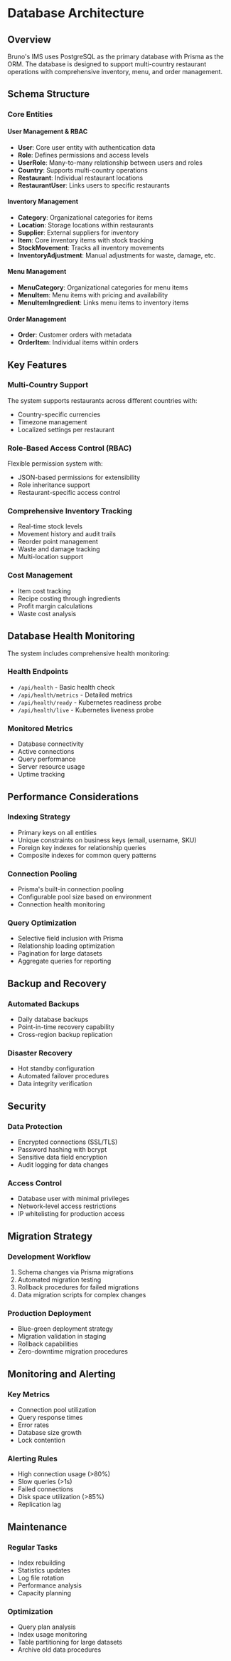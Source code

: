 # Database Architecture

## Overview

Bruno's IMS uses PostgreSQL as the primary database with Prisma as the ORM. The database is designed to support multi-country restaurant operations with comprehensive inventory, menu, and order management.

## Schema Structure

### Core Entities

#### User Management & RBAC
- **User**: Core user entity with authentication data
- **Role**: Defines permissions and access levels
- **UserRole**: Many-to-many relationship between users and roles
- **Country**: Supports multi-country operations
- **Restaurant**: Individual restaurant locations
- **RestaurantUser**: Links users to specific restaurants

#### Inventory Management
- **Category**: Organizational categories for items
- **Location**: Storage locations within restaurants
- **Supplier**: External suppliers for inventory
- **Item**: Core inventory items with stock tracking
- **StockMovement**: Tracks all inventory movements
- **InventoryAdjustment**: Manual adjustments for waste, damage, etc.

#### Menu Management
- **MenuCategory**: Organizational categories for menu items
- **MenuItem**: Menu items with pricing and availability
- **MenuItemIngredient**: Links menu items to inventory items

#### Order Management
- **Order**: Customer orders with metadata
- **OrderItem**: Individual items within orders

## Key Features

### Multi-Country Support
The system supports restaurants across different countries with:
- Country-specific currencies
- Timezone management
- Localized settings per restaurant

### Role-Based Access Control (RBAC)
Flexible permission system with:
- JSON-based permissions for extensibility
- Role inheritance support
- Restaurant-specific access control

### Comprehensive Inventory Tracking
- Real-time stock levels
- Movement history and audit trails
- Reorder point management
- Waste and damage tracking
- Multi-location support

### Cost Management
- Item cost tracking
- Recipe costing through ingredients
- Profit margin calculations
- Waste cost analysis

## Database Health Monitoring

The system includes comprehensive health monitoring:

### Health Endpoints
- `/api/health` - Basic health check
- `/api/health/metrics` - Detailed metrics
- `/api/health/ready` - Kubernetes readiness probe
- `/api/health/live` - Kubernetes liveness probe

### Monitored Metrics
- Database connectivity
- Active connections
- Query performance
- Server resource usage
- Uptime tracking

## Performance Considerations

### Indexing Strategy
- Primary keys on all entities
- Unique constraints on business keys (email, username, SKU)
- Foreign key indexes for relationship queries
- Composite indexes for common query patterns

### Connection Pooling
- Prisma's built-in connection pooling
- Configurable pool size based on environment
- Connection health monitoring

### Query Optimization
- Selective field inclusion with Prisma
- Relationship loading optimization
- Pagination for large datasets
- Aggregate queries for reporting

## Backup and Recovery

### Automated Backups
- Daily database backups
- Point-in-time recovery capability
- Cross-region backup replication

### Disaster Recovery
- Hot standby configuration
- Automated failover procedures
- Data integrity verification

## Security

### Data Protection
- Encrypted connections (SSL/TLS)
- Password hashing with bcrypt
- Sensitive data field encryption
- Audit logging for data changes

### Access Control
- Database user with minimal privileges
- Network-level access restrictions
- IP whitelisting for production access

## Migration Strategy

### Development Workflow
1. Schema changes via Prisma migrations
2. Automated migration testing
3. Rollback procedures for failed migrations
4. Data migration scripts for complex changes

### Production Deployment
- Blue-green deployment strategy
- Migration validation in staging
- Rollback capabilities
- Zero-downtime migration procedures

## Monitoring and Alerting

### Key Metrics
- Connection pool utilization
- Query response times
- Error rates
- Database size growth
- Lock contention

### Alerting Rules
- High connection usage (>80%)
- Slow queries (>1s)
- Failed connections
- Disk space utilization (>85%)
- Replication lag

## Maintenance

### Regular Tasks
- Index rebuilding
- Statistics updates
- Log file rotation
- Performance analysis
- Capacity planning

### Optimization
- Query plan analysis
- Index usage monitoring
- Table partitioning for large datasets
- Archive old data procedures